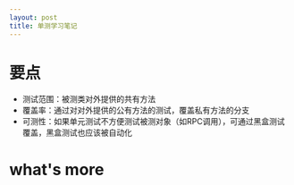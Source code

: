 ```yaml
---
layout: post
title: 单测学习笔记
---
```


# 要点
+ 测试范围：被测类对外提供的共有方法
+ 覆盖率：通过对对外提供的公有方法的测试，覆盖私有方法的分支
+ 可测性：如果单元测试不方便测试被测对象（如RPC调用），可通过黑盒测试覆盖，黑盒测试也应该被自动化

# what's more
